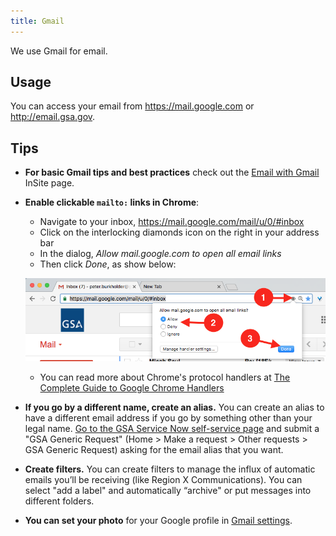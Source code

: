 ```yaml
---
title: Gmail
---
```


We use Gmail for email.

## Usage

You can access your email from <https://mail.google.com> or <http://email.gsa.gov>.

## Tips

- **For basic Gmail tips and best practices** check out the [Email with Gmail](https://insite.gsa.gov/portal/content/638210) InSite page.

- **Enable clickable `mailto:` links in Chrome**:

  - Navigate to your inbox, https://mail.google.com/mail/u/0/#inbox
  - Click on the interlocking diamonds icon on the right in your address bar
  - In the dialog, _Allow mail.google.com to open all email links_
  - Then click _Done_, as show below:

  ![addressbar](/images/chrome_address_bar.png)

  - You can read more about Chrome's protocol handlers at [The Complete Guide to Google Chrome Handlers](http://www.ashout.com/complete-guide-to-google-chrome-handlers/)

- **If you go by a different name, create an alias.** You can create an alias to have a different email address if you go by something other than your legal name. [Go to the GSA Service Now self-service page](https://gsa.service-now.com/GSA_Self-Service/) and submit a "GSA Generic Request" (Home > Make a request > Other requests > GSA Generic Request) asking for the email alias that you want.

- **Create filters.** You can create filters to manage the influx of automatic emails you’ll be receiving (like Region X Communications). You can select "add a label" and automatically “archive" or put messages into different folders.

- **You can set your photo** for your Google profile in [Gmail settings](https://support.google.com/mail/answer/35529?hl=en).
